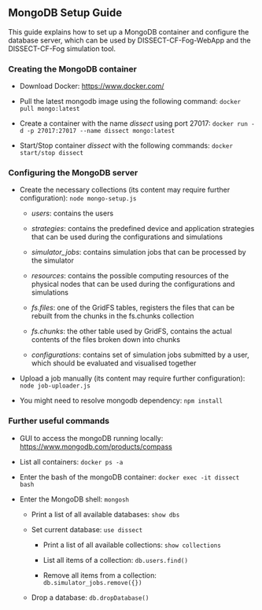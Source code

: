 ## MongoDB Setup Guide

This guide explains how to set up a MongoDB container and configure the database server, which can be used by DISSECT-CF-Fog-WebApp and the DISSECT-CF-Fog simulation tool.

### Creating the MongoDB container

 - Download Docker: https://www.docker.com/

 - Pull the latest mongodb image using the following command: ```docker pull mongo:latest```

 - Create a container with the name *dissect* using port 27017: ```docker run -d -p 27017:27017 --name dissect mongo:latest```

 - Start/Stop container *dissect* with the following commands: ```docker start/stop dissect```

### Configuring the MongoDB server

 - Create the necessary collections (its content may require further configuration): ```node mongo-setup.js```

   - *users*: contains the users
   
   - *strategies*: contains the predefined device and application strategies that can be used during the configurations and simulations
   
   - *simulator_jobs*: contains simulation jobs that can be processed by the simulator
   
   - *resources*: contains the possible computing resources of the physical nodes that can be used during the configurations and simulations

   - *fs.files*: one of the GridFS tables, registers the files that can be rebuilt from the chunks in the fs.chunks collection

   - *fs.chunks*: the other table used by GridFS, contains the actual contents of the files broken down into chunks
  
   - *configurations*: contains set of simulation jobs submitted by a user, which should be evaluated and visualised together

 - Upload a job manually (its content may require further configuration): ```node job-uploader.js```

 - You might need to resolve mongodb dependency: ```npm install```

### Further useful commands

 - GUI to access the mongoDB running locally: https://www.mongodb.com/products/compass

 - List all containers: ```docker ps -a```

 - Enter the bash of the mongoDB container:  ```docker exec -it dissect bash```

 - Enter the MongoDB shell: ```mongosh```

   - Print a list of all available databases: ```show dbs```
   
   - Set current database: ```use dissect```

     - Print a list of all available collections: ```show collections```

     - List all items of a collection: ```db.users.find()```
 
     - Remove all items from a collection: ```db.simulator_jobs.remove({})```

   - Drop a database: ```db.dropDatabase()```
  

